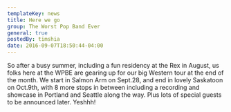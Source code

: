 ```yaml
---
templateKey: news
title: Here we go
group: The Worst Pop Band Ever
general: true
postedBy: timshia
date: 2016-09-07T18:50:44-04:00
---
```

So after a busy summer, including a fun residency at the Rex in August, us folks here at the WPBE are gearing up for our big Western tour at the end of the month. We start in Salmon Arm on Sept.28, and end in lovely Saskatoon on Oct.9th, with 8 more stops in between including a recording and showcase in Portland and Seattle along the way. Plus lots of special guests to be announced later. Yeshhh!